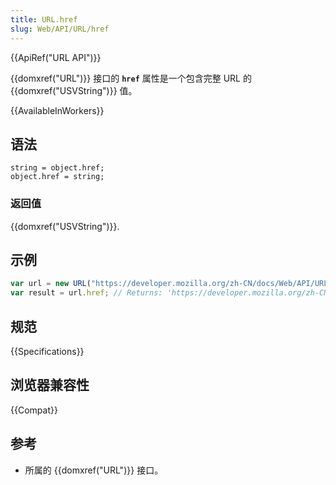 ```yaml
---
title: URL.href
slug: Web/API/URL/href
---
```


{{ApiRef("URL API")}}

{{domxref("URL")}} 接口的 **`href`** 属性是一个包含完整 URL 的 {{domxref("USVString")}} 值。

{{AvailableInWorkers}}

## 语法

```plain
string = object.href;
object.href = string;
```

### 返回值

{{domxref("USVString")}}.

## 示例

```js
var url = new URL("https://developer.mozilla.org/zh-CN/docs/Web/API/URL/href");
var result = url.href; // Returns: 'https://developer.mozilla.org/zh-CN/docs/Web/API/URL/href'
```

## 规范

{{Specifications}}

## 浏览器兼容性

{{Compat}}

## 参考

- 所属的 {{domxref("URL")}} 接口。
